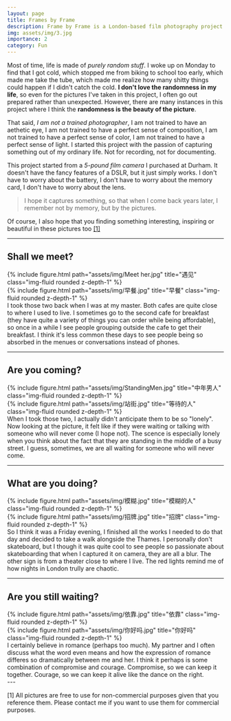 ```yaml
---
layout: page
title: Frames by Frame
description: Frame by Frame is a London-based film photography project that captures the beauty and randomness of daily life through raw and unfiltered moments.
img: assets/img/3.jpg
importance: 2
category: Fun
---
```


Most of time, life is made of *purely random stuff*. I woke up on Monday to find that I got cold, which stopped me from biking to school too early, which made me take the tube, which made me realize how many shitty things could happen if I didn't catch the cold. **I don't love the randomness in my life**, so even for the pictures I've taken in this project, I often go out prepared rather than unexpected. However, there are many instances in this project where I think the **randomness is the beauty of the picture**. 

That said, *I am not a trained photographer*, I am not trained to have an aethetic eye, I am not trained to have a perfect sense of composition, I am not trained to have a perfect sense of color, I am not trained to have a perfect sense of light. I started this project with the passion of capturing something out of my ordinary life. Not for recording, not for documenting. 

This project started from a *5-pound film camera* I purchased at Durham. It doesn't have the fancy features of a DSLR, but it just simply works. I don't have to worry about the battery, I don't have to worry about the memory card, I don't have to worry about the lens. 

> I hope it captures something, so that when I come back years later, I remember not by memory, but by the pictures. 

Of course, I also hope that you finding something interesting, inspiring or beautiful in these pictures too <a href="#section1">[1]</a>

---

## Shall we meet?

<div class="row justify-content-sm-center">
    <div class="col-sm-6 mt-3 mt-md-0">
        {% include figure.html path="assets/img/Meet her.jpg" title="遇见" class="img-fluid rounded z-depth-1" %}
    </div>
    <div class="col-sm-6 mt-3 mt-md-0">
        {% include figure.html path="assets/img/早餐.jpg" title="早餐" class="img-fluid rounded z-depth-1" %}
    </div>
</div>

<div class="caption">
    I took those two back when I was at my master. Both cafes are quite close to where I used to live. I sometimes go to the second cafe for breakfast (they have quite a variety of things you can order while being affordable), so once in a while I see people grouping outside the cafe to get their breakfast. I think it's less common these days to see people being so absorbed in the menues or conversations instead of phones. 
</div>

---
## Are you coming?
<div class="row justify-content-sm-center">
    <div class="col-sm-6 mt-3 mt-md-0">
        {% include figure.html path="assets/img/StandingMen.jpg" title="中年男人" class="img-fluid rounded z-depth-1" %}
    </div>
    <div class="col-sm-6 mt-3 mt-md-0">
        {% include figure.html path="assets/img/站街.jpg" title="等待的人" class="img-fluid rounded z-depth-1" %}
    </div>
</div>
<div class="caption">
    When I took those two, I actually didn't anticipate them to be so "lonely". Now looking at the picture, it felt like if they were waiting or talking with someone who will never come (I hope not). The scence is especially lonely when you think about the fact that they are standing in the middle of a busy street. I guess, sometimes, we are all waiting for someone who will never come.
</div>

---
## What are you doing?
<div class="row justify-content-sm-center">
    <div class="col-sm-8 mt-3 mt-md-0">
        {% include figure.html path="assets/img/模糊.jpg" title="模糊的人" class="img-fluid rounded z-depth-1" %}
    </div>
    <div class="col-sm-4 mt-3 mt-md-0">
        {% include figure.html path="assets/img/招牌.jpg" title="招牌" class="img-fluid rounded z-depth-1" %}
    </div>
</div>

<div class="caption">
    So I think it was a Friday evening, I finished all the works I needed to do that day and decided to take a walk alongside the Thames. I personally don't skateboard, but I though it was quite cool to see people so passionate about skateboarding that when I captured it on camera, they are all a blur. The other sign is from a theater close to where I live. The red lights remind me of how nights in London trully are chaotic. 
</div>

---
## Are you still waiting?
<div class="row justify-content-sm-center">
    <div class="col-sm-6 mt-3 mt-md-0">
        {% include figure.html path="assets/img/依靠.jpg" title="依靠" class="img-fluid rounded z-depth-1" %}
    </div>
    <div class="col-sm-6 mt-3 mt-md-0">
        {% include figure.html path="assets/img/你好吗.jpg" title="你好吗" class="img-fluid rounded z-depth-1" %}
    </div>
</div>

<div class="caption">
    I certainly believe in romance (perhaps too much). My partner and I often discuss what the word even means and how the expression of romance differes so dramatically between me and her. I think it perhaps is some combination of compromise and courage. Compromise, so we can keep it together. Courage, so we can keep it alive like the dance on the right. 
</div>
---
<p id="section1">[1] All pictures are free to use for non-commercial purposes given that you reference them. Please contact me if you want to use them for commercial purposes.</p>
